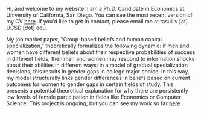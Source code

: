 Hi, and welcome to my website!
I am a Ph.D. Candidate in Economics at University of California, San Diego.
You can see the most recent version of my CV [here](https://github.com/tara-sullivan/resume/blob/master/sullivan_resume.pdf).
If you'd like to get in contact, please email me at tasulliv [at] UCSD [dot] edu. 

My job market paper, "Group-based beliefs and human capital specialization," theoretically formalizes the following dynamic: if men and women have different beliefs about their respective probabilities of success in different fields, then men and women may respond to information shocks about their abilities in different ways; in a model of gradual specialization decisions, this results in gender gaps in college major choice. In this way, my model structurally links gender differences in beliefs based on current outcomes for women to gender gaps in certain fields of study. This presents a potential theoretical explanation for why there are persistently low levels of female participation in fields like Economics or Computer Science.
This project is ongoing, but you can see my work so far [here](https://github.com/tara-sullivan/hcs)